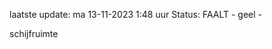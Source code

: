 laatste update: 
ma 13-11-2023  1:48   uur 
Status: FAALT - geel - 
<div class="service Y">schijfruimte</div>
